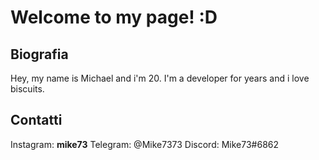 # Welcome to my page! :D
## Biografia
Hey, my name is Michael and i'm 20. I'm a developer for years and i love biscuits.

## Contatti
Instagram: __mike73__
Telegram: @Mike7373
Discord: Mike73#6862
